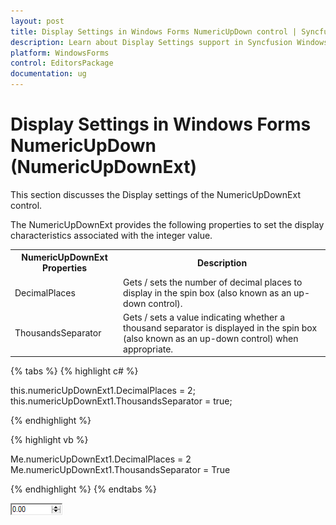 ```yaml
---
layout: post
title: Display Settings in Windows Forms NumericUpDown control | Syncfusion
description: Learn about Display Settings support in Syncfusion Windows Forms NumericUpDown (NumericUpDownExt) control and more details.
platform: WindowsForms
control: EditorsPackage
documentation: ug
---
```


# Display Settings in Windows Forms NumericUpDown (NumericUpDownExt)

This section discusses the Display settings of the NumericUpDownExt control.

The NumericUpDownExt provides the following properties to set the display characteristics associated with the integer value.

<table>
<tr>
<th>
NumericUpDownExt Properties</th><th>
Description</th></tr>
<tr>
<td>
DecimalPlaces</td><td>
Gets / sets the number of decimal places to display in the spin box (also known as an up-down control).</td></tr>
<tr>
<td>
ThousandsSeparator</td><td>
Gets / sets a value indicating whether a thousand separator is displayed in the spin box (also known as an up-down control) when appropriate.</td></tr>
</table>

{% tabs %}
{% highlight c# %}

this.numericUpDownExt1.DecimalPlaces = 2;
this.numericUpDownExt1.ThousandsSeparator = true;

{% endhighlight %}

{% highlight vb %}

Me.numericUpDownExt1.DecimalPlaces = 2
Me.numericUpDownExt1.ThousandsSeparator = True

{% endhighlight %}
{% endtabs %}

![Display-Settings_img1](Display-Settings_images/Display-Settings_img1.png)

